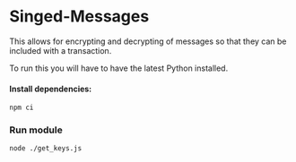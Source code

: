# Singed-Messages

This allows for encrypting and decrypting of messages so that they can be included with a transaction.

To run this you will have to have the latest Python installed.

#### Install dependencies:

```
npm ci
```

### Run module

```
node ./get_keys.js
```
